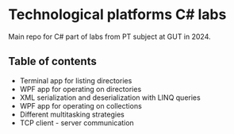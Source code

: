 # Technological platforms C# labs

Main repo for C# part of labs from PT subject at GUT in 2024.

## Table of contents

- Terminal app for listing directories
- WPF app for operating on directories
- XML serialization and deserialization with LINQ queries
- WPF app for operating on collections
- Different multitasking strategies
- TCP client - server communication
